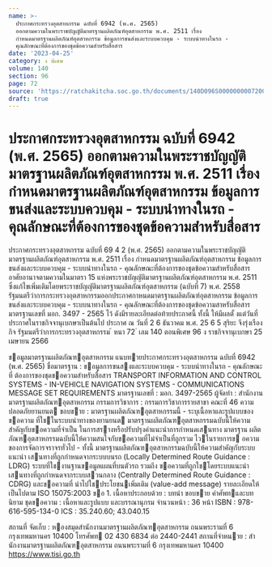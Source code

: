 ```yaml
---
name: >-
  ประกาศกระทรวงอุตสาหกรรม ฉบับที่ 6942 (พ.ศ. 2565)
  ออกตามความในพระราชบัญญัติมาตรฐานผลิตภัณฑ์อุตสาหกรรม พ.ศ. 2511 เรื่อง
  กำหนดมาตรฐานผลิตภัณฑ์อุตสาหกรรม ข้อมูลการขนส่งและระบบควบคุม - ระบบนำทางในรถ -
  คุณลักษณะที่ต้องการของชุดข้อความสำหรับสื่อสาร
date: '2023-04-25'
category: ง พิเศษ
volume: 140
section: 96
page: 72
source: 'https://ratchakitcha.soc.go.th/documents/140D096S0000000007200.pdf'
draft: true
---
```


# ประกาศกระทรวงอุตสาหกรรม ฉบับที่ 6942 (พ.ศ. 2565) ออกตามความในพระราชบัญญัติมาตรฐานผลิตภัณฑ์อุตสาหกรรม พ.ศ. 2511 เรื่อง กำหนดมาตรฐานผลิตภัณฑ์อุตสาหกรรม ข้อมูลการขนส่งและระบบควบคุม - ระบบนำทางในรถ - คุณลักษณะที่ต้องการของชุดข้อความสำหรับสื่อสาร

ประกาศกระทรวงอุตสาหกรรม ฉบับที่ 69 4 2 (พ.ศ. 2565) ออกตามความในพระราชบัญญัติมาตรฐานผลิตภัณฑ์อุตสาหกรรม พ.ศ. 2511 เรื่อง กำหนดมาตรฐานผลิตภัณฑ์อุตสาหกรรม ข้อมูลการขนส่งและระบบควบคุม - ระบบนำทางในรถ - คุณลักษณะที่ต้องการของชุดข้อความสำหรับสื่อสาร อาศัยอานาจตามความในมาตรา 15 แห่งพระราชบัญญัติมาตรฐานผลิตภัณฑ์อุตสาหกรรม พ.ศ. 2511 ซึ่งแก้ไขเพิ่มเติมโดยพระราชบัญญัติมาตรฐานผลิตภัณฑ์อุตสาหกรรม (ฉบับที่ 7) พ.ศ. 2558 รัฐมนตรีว่าการกระทรวงอุตสาหกรรมออกประกาศกาหนดมาตรฐานผลิตภัณฑ์อุตสาหกรรม ข้อมูลการขนส่งและระบบควบคุม - ระบบนาทางในรถ - คุณลักษณะที่ต้องการของชุดข้อความสาหรับสื่อสาร มาตรฐานเลขที่ มอก. 3497 - 2565 ไว้ ดังมีรายละเอียดต่อท้ายประกาศนี้ ทั้งนี้ ให้มีผลตั้ งแต่วันที่ประกาศในราชกิจจานุเบกษาเป็นต้นไป ประกาศ ณ วันที่ 2 6 ธันวาคม พ.ศ. 25 6 5 สุริยะ จึงรุ่งเรืองกิจ รัฐมนตรีว่าการกระทรวงอุตสาหกรรม ้ หนา 72 ่ เลม 140 ตอนพิเศษ 96 ง ราชกิจจานุเบกษา 25 เมษายน 2566

ขอมูลมาตรฐานผลิตภัณฑอุตสาหกรรม แนบทายประกาศกระทรวงอุตสาหกรรม ฉบับที่ 6942 (พ.ศ. 2565) ชื่อมาตรฐาน : ขอมูลการขนสงและระบบควบคุม - ระบบนําทางในรถ - คุณลักษณะที่ ต้องการของชุดขอความสําหรับสื่อสาร TRANSPORT INFORMATION AND CONTROL SYSTEMS - IN-VEHICLE NAVIGATION SYSTEMS - COMMUNICATIONS MESSAGE SET REQUIREMENTS มาตรฐานเลขที่ : มอก. 3497-2565 ผู้จัดทํา : สํานักงานมาตรฐานผลิตภัณฑอุตสาหกรรม กรรมการวิชาการ : กรรมการวิชาการรายสาขา คณะที่ 46 ความปลอดภัยยานยนต ขอบขาย : มาตรฐานผลิตภัณฑอุตสาหกรรมนี้ - ระบุเนื้อหาและรูปแบบของขอความ ที่ใชในระบบนําทางของยานยนต มาตรฐานผลิตภัณฑอุตสาหกรรมฉบับนี้ให้ความสําคัญกับขอความที่จําเป็น ในการสรางหรือปรับปรุงคําแนะนําการกําหนดเสนทาง มาตรฐาน ผลิตภัณฑอุตสาหกรรมฉบับนี้ให้ความสนใจกับขอความที่ไม่จําเป็นที่ถูกรวม ไวในรายการข อความของการจัดการจราจรทั่วไป - ทั้งนี้ มาตรฐานผลิตภัณฑอุตสาหกรรมฉบับนี้ให้ความสําคัญกับระบบแนะนํา เสนทางที่ถูกกําหนดจากระบบบนรถ (Locally Determined Route Guidance : LDRG) ระบบที่ใชงานฐานขอมูลแผนที่บนตัวรถ รวมถึง ขอความที่ถูกใชโดยระบบแนะนําเสนทางที่ถูกกําหนดจากระบบสวนกลาง (Centrally Determined Route Guidance : CDRG) และขอความที่ นําไปใชประโยชนเพิ่มเติม (value-add message) รายละเอียดให้เป็นไปตาม ISO 15075:2003 ขอ 1. เนื้อหาประกอบด้วย : บทนํา ขอบขาย คําศัพทและบทนิยาม ชุดขอความ : เนื้อหาและรูปแบบ และบรรณานุกรม จํานวนหน้า : 36 หน้า ISBN : 978-616-595-134-0 ICS : 35.240.60; 43.040.15

สถานที่ จัดเก็บ : หองสมุดสํานักงานมาตรฐานผลิตภัณฑอุตสาหกรรม ถนนพระรามที่ 6 กรุงเทพมหานคร 10400 โทรศัพท 02 430 6834 ต่อ 2440-2441 สถานที่จําหนาย : สํานักงานมาตรฐานผลิตภัณฑอุตสาหกรรม ถนนพระรามที่ 6 กรุงเทพมหานคร 10400 https://www.tisi.go.th
